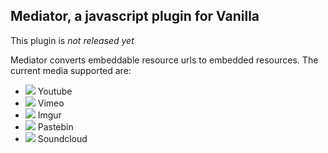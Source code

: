 Mediator, a javascript plugin for Vanilla
-----------------------------------------

This plugin is *not released yet*

Mediator converts embeddable resource urls to embedded resources. The current media supported are:

- ![](http://www.google.com/s2/u/0/favicons?domain=youtube.com) Youtube
- ![](http://www.google.com/s2/u/0/favicons?domain=vimeo.com) Vimeo
- ![](http://www.google.com/s2/u/0/favicons?domain=imgur.com) Imgur
- ![](http://www.google.com/s2/u/0/favicons?domain=pastebin.com) Pastebin
- ![](http://www.google.com/s2/u/0/favicons?domain=soundcloud.com) Soundcloud
